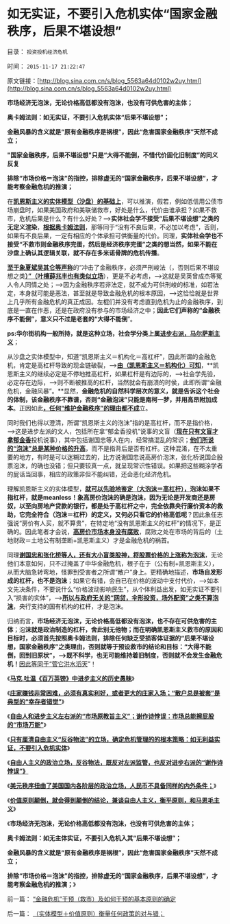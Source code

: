 # 如无实证，不要引入危机实体“国家金融秩序，后果不堪设想”

目录： `投资投机经济危机` 

时间： `2015-11-17 21:22:47` 

原文链接：[http://blog.sina.com.cn/s/blog_5563a64d0102w2uy.html](http://blog.sina.com.cn/s/blog_5563a64d0102w2uy.html)

**市场经济无泡沫，无论价格高低都没有泡沫，也没有可供危害的主体；**

**奥卡姆法则：如无实证，不要引入危机实体“后果不堪设想”；**

**金融风暴的含义就是“原有金融秩序是祸根”，因此“危害国家金融秩序”天然不成立；**

**"国家金融秩序，后果不堪设想"只是“大得不能倒，不惜代价固化旧制度”的同义反复**



**排除“市场价格＝泡沫”的指控，排除虚无的“国家金融秩序，后果不堪设想”，才能考察金融危机的推演；**





在[**凯恩斯主义的实体模型（沙盘）的基础上**](../../../2015/10/29/美国在凯恩斯主义前后的政府赤字和国债简史；.md)，可以推演，假若，例如低信用公债市场崩盘时，如果美国政府和美联储救市，好处是什么，代价由谁承担？如果不救市，危机后果是什么？有什么好处？——>**实体社会学不接受“后果不堪设想”之类的无定义渲染**，[**根据奥卡姆法则**](../../../2015/10/5/系统论对抽象的限定：奥卡姆剃刀的“简单化表述法则”；.md)，那等同于“没有不良后果，不必加以考虑”，否则，如果有不良后果，一定有相应的个体承担可供衡量的代价。同理，**实体社会学也不接受“不救市则金融秩序完蛋，然后是经济秩序完蛋”之类的想当然，如果不能在沙盘上确认其逻辑关联，就不存在多米诺骨牌的危机传播**。

[**至于象夏斌吴其仑等声称**](../../../2012/6/10/为什么金融秩序Order吴英该死.md)的“冲击了金融秩序，必须严刑峻法（，否则后果不堪设想之类[**）”（叶檀薛兆丰也有类似立场**](../../../2013/7/19/自由放任和政府监管的各自前提，兼谈薛兆丰与叶檀的共识.md)），更是不必考虑，——>这就是吴英曾成杰等冤人令人同情之处；——>因为金融秩序若非法定，就不成为可供刑峻的标准，如若法定，本身就可能是恶法，甚至就是导致金融危机的根本原因，——>这恰恰就是世界上几乎所有金融危机的真正成因。左棍们并没有考虑直到危机为止的金融秩序，到底是一直在作恶，还是在政府没有参与的市场经济之中；**因此它们声称的“金融秩序不能倒”，意义只不过是老套的“大得不能倒**”。

**ps:华尔街机构一般所持，就是这种立场，社会学分类上属[**进步右派，马尔萨斯主义**](../../../2013/12/21/区分私有产权与特许权，可以清晰地识别马尔萨斯主义者；.md)**；

从沙盘之实体模型中，知道“凯恩斯主义＝机构化＝高杠杆”，因此所谓的金融危机，肯定是高杠杆导致的现金链破裂，——>[**由（凯恩斯主义＝机构化）可知**](../../../2015/11/9/美元凯恩斯主义流向股市的路径；散户和机构化，与杠杆和牛熊的相关性.md)，**凯恩斯主义的继续必定是不停地推高杠杆，如果杠杆是有边际的，——>社会学先验，必定存在边际，——>则不断被推高的杠杆，当然就会有崩溃的时侯，此即所谓“金融危机，金融风暴”。**显然，**金融危机的自然科学层次的意义，就是告诉这个社会的体制，该金融秩序不靠谱，否则“金融泡沫”只能是南柯一梦，并用高昂附加成本**。正因如此[**，任何“维护金融秩序”的理由都不成**](../../../2015/7/15/基督教和马克思主义指责“资本，投机”时的蕴含语义；.md)立。

同时我们也得以澄清，所谓“凯恩斯主义的泡沫”指的是高杠杆，而不是指价格，——>这是进步左派的文人，包括所在拿“郁金香投机”说事的文盲（[**现在只有文盲才拿郁金香**](../../../2012/11/12/中世纪的理财观念，对荷兰“郁金香投机”的妖魔化.md)投机说事），其中包括谢国忠等人在内，经常搞混乱的常识；[**他们所说的“泡沫”总是某种价格的升高**](../../../2015/10/20/虚拟经济的定义，若无凯恩斯主义，虚拟经济不复存在；.md)，而不是指背后是否有杠杆。这种混淆，在不太重要的地方，有时是可以迷糊过去的，比方说谢国忠说高房价泡沫，张化桥说国企股票泡沫，的确也没错；但只要较真一点，就呈现常识性错误。如果把这些糊涂学者的屁话当回事，相应的政策非但不能纠错，还会恶化经济危机。

理解凯恩斯主义的实体模型，[**就可以先验地鉴定（大泡沫＝高杠杆），**](../../../2015/11/7/已经被滥用的“泡沫”一词，截然相反的含意.md)**泡沫如果不指杠杆，就是meanless！象高房价泡沫的确是泡沫，因为无论是开发商还是房奴，以至向房地产贷款的银行，都是处于高杠杆之中，完全依靠央行廉价资本的救助，它完全符合（泡沫＝杠杆）的定义，又何必只看它的价格高低呢**？因此象任志强说“房价有人买，就不算贵”，在特定地“没有凯恩斯主义的杠杆”的情况下，是正确的。因此笔者才会说，[**高房价市场本身没有腐败**](../../../2009/7/17/商品房市场的高房价确实完全没有腐败.md)，腐败之处在市场的背后的（土地财政＝土地公有制垄断+凯恩斯主义）才是金融危机的祸首。

同理[**谢国忠和张化桥等人，还有大小盲类股神，将股票价格的上涨称为泡沫**](../../../2015/9/8/张化桥受出身和履历影响的价值观，不理解中国散户真实的处境.md)，无论他们本意如何，只不过掩盖了中华金融危机，根子在于（公有制+凯恩斯主义），从而大脑急转弯地，怪罪到受害者之所谓“散户”身上。更精确地描述，**市场自发形成的杠杆，也不是泡沫**；如果它有错，会自已在价格的波动中支付代价，——>如本文先决条件，不要说什么“价格波动影响民生”，从个体利益出发，如无实证不要引入“损害的实体”，——>[**所以与政府无关的“网贷，伞形投资，场外配资”之类不算泡沫**](../../../2015/11/12/自由人主义反谷物法：拒绝监管市场，也拒绝谢作诗悖误；.md)，央行支持的国有机构的杠杆，才是泡沫。

归纳而言，**市场经济无泡沫，无论价格高低都没有泡沫，也不存在可供危害的主体**；泡**沫就是政治制造的杠杆，舍此别无他物；而在明确凯恩斯主义救市的原因和目标时，必须首先按照奥卡姆法则，排除任何缺乏受损客体证据的“后果不堪设想，国家金融秩序”之类理由，否则就等于预设救市的结论和目标：“大得不能倒，回到旧原状”，——>既不科学，也无可能维持着旧制度，否则就不会发生金融危机！**[因此等同于“管它洪水滔天](../../../2013/4/10/“得过且过，那管日后洪水滔天”是中国社会的共识；.md)”！

《[**马克.吐温《百万英镑》中进步主义的历史愚昧**](../../../2015/11/9/马克.吐温《百万英镑》中进步主义的历史愚昧.md)》

《[**庄家赚钱非常困难，必须有真实利好，或者更大的庄家入场；“散户总是被套”是典型的“幸存者错觉”**](../../../2015/11/10/“散户总是被套”是典型的“幸存者错觉”；.md)》

《[**自由人和进步主义左右派的“市场原教旨主义”；谢作诗悖误：市场总能擦屁股的“市场万能”**](../../../2015/11/12/自由人和进步左右派的“市场原教旨主义”，及谢作诗悖误；.md)》

《[**只有厘清自由主义“反谷物法”的立场，确定危机管理的的根本策略：如无利益实证，不要引入危机实体**](../../../2015/11/12/自由人主义反谷物法：拒绝监管市场，也拒绝谢作诗悖误；.md)》

《[**自由人主义的政治立场，反谷物法，既反对左派监管，也反对进步右派的“谢作诗悖误”》**](../../../2015/11/13/进步主义的左右派，都持有“默认权益归于公共”的共识.md)

《[**美元秩序扭曲了美国国内各阶层的政治立场，人民币不具备同样的内外条件；**](../../../2015/11/14/美元秩序扭曲了美国国内各阶层的政治立场，美国左派不一定真实.md)》

《[**价值原则颠倒，就会得到颠倒的结论，兼谈自由人主义，衡平原则，和马恩毛主义**](../../../2015/11/16/（实体模型＋价值原则）衡量任何政策的对与错；.md)》

《**市场经济无泡沫，无论价格高低都没有泡沫，也没有可供危害的主体；**

**奥卡姆法则：如无主体实证，不要引入危机入其“后果不堪设想”；**

**金融风暴的含义就是“原有金融秩序是祸根”，因此“危害国家金融秩序”天然不成立；**

**排除“市场价格＝泡沫”的指控，排除虚无的“国家金融秩序，后果不堪设想”，才能考察金融危机的推演；**》

前一篇： [“金融危机”干预（救市）及如何干预的基本原则的确定](../../../2015/11/18/“金融危机”干预（救市）及如何干预的基本原则的确定.md)

后一篇： [（实体模型＋价值原则）衡量任何政策的对与错；](../../../2015/11/16/（实体模型＋价值原则）衡量任何政策的对与错；.md)

